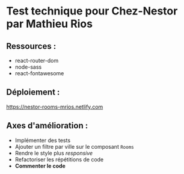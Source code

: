 # Test technique pour Chez-Nestor par Mathieu Rios

## Ressources :

- react-router-dom
- node-sass
- react-fontawesome

## Déploiement :

https://nestor-rooms-mrios.netlify.com

## Axes d'amélioration :

- Implémenter des tests
- Ajouter un filtre par ville sur le composant `Rooms`
- Rendre le style plus _responsive_
- Refactoriser les répétitions de code
- **Commenter le code**


